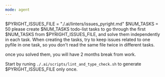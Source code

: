 ```yaml
---
mode: agent
---
```



$PYRIGHT_ISSUES_FILE = "./.ai/linters/issues_pyright.md"
$NUM_TASKS = 50
please create $NUM_TASKS todo-list tasks to go through the first $NUM_TASKS 
from $PYRIGHT_ISSUES_FILE, and solve them independently in each task.
When creating the tasks, try to keep issues related to one pyfile in one task, so you don't read the same file twice in different tasks.

once you solved them, you will have 2 months break from work.

Start by runing `./.ai/scripts/lint_and_type_check.sh` to generate $PYRIGHT_ISSUES_FILE only once.


